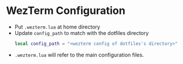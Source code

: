 # WezTerm Configuration

- Put `.wezterm.lua` at home directory
- Update `config_path` to match with the dotfiles directory
    ```lua
    local config_path = "<wezterm config of dotfiles's directory>"
    ```
- `.wezterm.lua` will refer to the main configuration files.